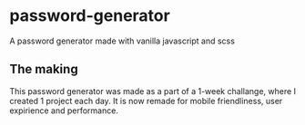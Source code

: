 # password-generator
A password generator made with vanilla javascript and scss

## The making
This password generator was made as a part of a 1-week challange, where I created 1 project each day.
It is now remade for mobile friendliness, user expirience and performance.
